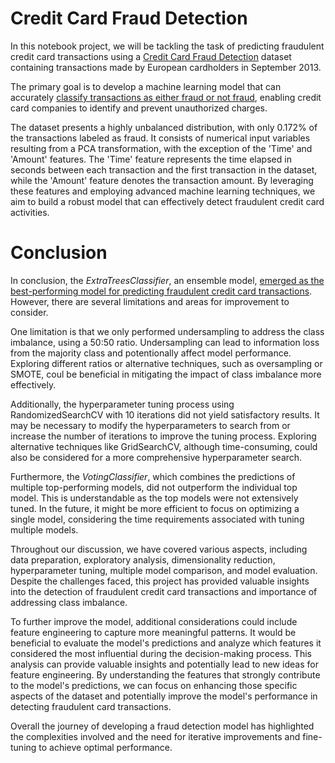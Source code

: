 # Credit Card Fraud Detection
In this notebook project, we will be tackling the task of predicting fraudulent credit card transactions using a [Credit Card Fraud Detection](https://www.kaggle.com/datasets/mlg-ulb/creditcardfraud) dataset containing transactions made by European cardholders in September 2013. 

The primary goal is to develop a machine learning model that can accurately <u>classify transactions as either fraud or not fraud</u>, enabling credit card companies to identify and prevent unauthorized charges. 

The dataset presents a highly unbalanced distribution, with only 0.172% of the transactions labeled as fraud. It consists of numerical input variables resulting from a PCA transformation, with the exception of the 'Time' and 'Amount' features. The 'Time' feature represents the time elapsed in seconds between each transaction and the first transaction in the dataset, while the 'Amount' feature denotes the transaction amount. By leveraging these features and employing advanced machine learning techniques, we aim to build a robust model that can effectively detect fraudulent credit card activities.


# Conclusion

In conclusion, the <i>ExtraTreesClassifier</i>, an ensemble model, <u>emerged as the best-performing model for predicting fraudulent credit card transactions</u>. However, there are several limitations and areas for improvement to consider.

One limitation is that we only performed undersampling to address the class imbalance, using a 50:50 ratio. Undersampling can lead to information loss from the majority class and potentionally affect model performance. Exploring different ratios or alternative techniques, such as oversampling or SMOTE, coul be beneficial in mitigating the impact of class imbalance more effectively.

Additionally, the hyperparameter tuning process using RandomizedSearchCV with 10 iterations did not yield satisfactory results. It may be necessary to modify the hyperparameters to search from or increase the number of iterations to improve the tuning process. Exploring alternative techniques like GridSearchCV, although time-consuming, could also be considered for a more comprehensive hyperparameter search.

Furthermore, the <i>VotingClassifier</i>, which combines the predictions of multiple top-performing models, did not outperform the individual top model. This is understandable as the top models were not extensively tuned. In the future, it might be more efficient to focus on optimizing a single model, considering the time requirements associated with tuning multiple models.

Throughout our discussion, we have covered various aspects, including data preparation, exploratory analysis, dimensionality reduction, hyperparameter tuning, multiple model comparison, and model evaluation. Despite the challenges faced, this project has provided valuable insights into the detection of fraudulent credit card transactions and importance of addressing class imbalance.

To further improve the model, additional considerations could include feature engineering to capture more meaningful patterns. It would be beneficial to evaluate the model's predictions and analyze which features it considered the most influential during the decision-making process. This analysis can provide valuable insights and potentially lead to new ideas for feature engineering. By understanding the features that strongly contribute to the model's predictions, we can focus on enhancing those specific aspects of the dataset and potentially improve the model's performance in detecting fraudulent card transactions.

Overall the journey of developing a fraud detection model has highlighted the complexities involved and the need for iterative improvements and fine-tuning to achieve optimal performance.